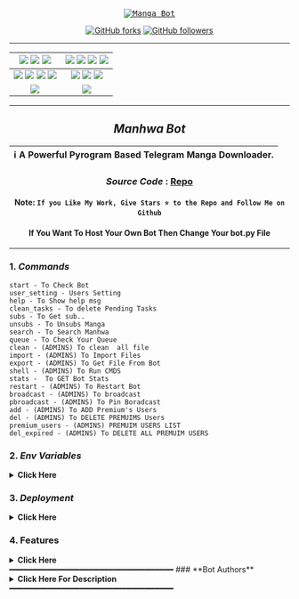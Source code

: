 <p align="center">
    <a href="https://github.com/Dra-Sama/Manhwa-Bot">
        <kbd>
            <img src="https://ik.imagekit.io/jbxs2z512/c02aecb70c3c6a5b1f51ba09e4d2cc70.jpg?updatedAt=1751111979586" alt="Manga Bot">
        </kbd>
    </a>
</p>

<p align="center">
<div align=center>
<p align="center">
<div align=center>

[![GitHub forks](https://img.shields.io/github/forks/Dra-Sama/Manhwa-Bot?style=social)](https://github.com/Dra-Sama/Manhwa-Bot/fork)
[![GitHub followers](https://img.shields.io/github/followers/Dra-sama?style=social&label=Dra-sama%20Followers)](https://github.com/Dra-sama)

----

[![](https://img.shields.io/github/repo-size/Dra-Sama/Manhwa-Bot?color=green&label=Repo%20Size&labelColor=292c3b)](#) [![](https://img.shields.io/github/commit-activity/m/Dra-Sama/Manhwa-Bot?logo=github&labelColor=292c3b&label=Github%20Commits)](#) [![](https://img.shields.io/github/license/Dra-Sama/Manhwa-Bot?style=flat&label=License&labelColor=292c3b)](#)|[![](https://img.shields.io/github/issues-raw/Dra-Sama/Manhwa-Bot?style=flat&label=Open%20Issues&labelColor=292c3b)](#) [![](https://img.shields.io/github/issues-closed-raw/Dra-Sama/Manhwa-Bot?style=flat&label=Closed%20Issues&labelColor=292c3b)](#) [![](https://img.shields.io/github/issues-pr-raw/Dra-Sama/Manhwa-Bot?style=flat&label=Open%20Pull%20Requests&labelColor=292c3b)](#) [![](https://img.shields.io/github/issues-pr-closed-raw/Dra-Sama/Manhwa-Bot?style=flat&label=Closed%20Pull%20Requests&labelColor=292c3b)](#)
:---:|:---:|
[![](https://img.shields.io/github/languages/count/Dra-Sama/Manhwa-Bot?style=flat&label=Total%20Languages&labelColor=292c3b&color=blueviolet)](#) [![](https://img.shields.io/github/languages/top/Dra-Sama/Manhwa-Bot?style=flat&logo=python&labelColor=292c3b)](#) [![](https://img.shields.io/github/last-commit/Dra-Sama/Manhwa-Bot?style=flat&label=Last%20Commit&labelColor=292c3b&color=important)](#) [![](https://badgen.net/github/branches/Dra-Sama/Manhwa-Bot?label=Total%20Branches&labelColor=292c3b)](#)|[![](https://img.shields.io/github/forks/Dra-Sama/Manhwa-Bot?style=flat&logo=github&label=Forks&labelColor=292c3b&color=critical)](#) [![](https://img.shields.io/github/stars/Dra-Sama/Manhwa-Bot?style=flat&logo=github&label=Stars&labelColor=292c3b&color=yellow)](#) [![](https://badgen.net/docker/pulls/codewithweeb/Dra-sama?icon=docker&label=Pulls&labelColor=292c3b&color=blue)](#)
[![](https://img.shields.io/badge/Telegram%20Channel-Join-9cf?style=for-the-badge&logo=telegram&logoColor=blue&style=flat&labelColor=292c3b)](https://t.me/Wizard_bots) |[![](https://img.shields.io/badge/Support%20Group-Join-9cf?style=for-the-badge&logo=telegram&logoColor=blue&style=flat&labelColor=292c3b)](https://t.me/WizardBotHelper) |

</div>

----

 ## ***Manhwa Bot***

<div align=center>

ℹ️ A Powerful Pyrogram Based Telegram Manga Downloader.|
---|
    
### ***Source Code*** : [Repo](Dra-Sama/Manhwa-Bot)

#### Note: `If you Like My Work, Give Stars ⭐ to the Repo and Follow Me on Github`
####    If You Want To Host Your Own Bot Then Change Your bot.py File
    
----
</div>
</p>
</div>
</div>
</div>
</div>
</div>
</div>
</div>
</div>
</div>
</div>


### 1. ***Commands***
```
start - To Check Bot 
user_setting - Users Setting
help - To Show help msg
clean_tasks - To delete Pending Tasks
subs - To Get sub..
unsubs - To Unsubs Manga 
search - To Search Manhwa
queue - To Check Your Queue
clean - (ADMINS) To clean  all file
import - (ADMINS) To Import Files
export - (ADMINS) To Get File From Bot
shell - (ADMINS) To Run CMDS
stats -  To GET Bot Stats
restart - (ADMINS) To Restart Bot
broadcast - (ADMINS) To broadcast 
pbroadcast - (ADMINS) To Pin Boradcast
add - (ADMINS) To ADD Premium's Users
del - (ADMINS) To DELETE PREMUIMS Users
premium_users - (ADMINS) PREMUIM USERS LIST
del_expired - (ADMINS) To DELETE ALL PREMUIM USERS
```

### 2. ***Env Variables***
<details>
    <summary><b>Click Here</b></summary>
    <code>API_ID</code>: <b><i>Get this value from my.telegram.org</i></b><br>
    <code>API_HASH</code>: <b><i>Get this value from my.telegram.org</i></b><br>
    <code>BOT_TOKEN</code>: <b><i>Make a bot from @BotFather and enter the token here.</i></b><br>
    <code>LOG_CHANNEL</code>: <b><i>[Optional] Channel ID Of Log Channel</i></b><br>
    <code>UPDATE_CHANNEL</code>: <b><i>[Optional] Channel ID Of Updates Channel Where you will get news about lastest chapter</i></b><br>
    <code>DB_URL</code>: <b><i>MongoDB Url, get from mongodb.com </i></b><br>
    <code>ADMINS</code>: <b><i>[Optional] Admins Users Which can get acess to bot settings</i></b><br>
    <code>IS_PRIVATE</code>: <b><i>[Optional] True Or None, if Bot is for admins only</i></b><br>
    <code>WEBS_HOST</code>: <b><i>[Optional] True, if You host at Koyeb and Render or None for Vps</i></b><br>
    <code>FORCE_SUB_CHANNEL</code>: <b><i>[Optional] Create a new channel (public), copy username wihtout t.me/</i></b><br>
    <code>SHORTENER</code>: <b><i>[Optional] True, If you want add shornter at bot...</i></b><br>
    <code>SHORTENER_API</code>: <b><i>[Optional] Shortener Developer API, put {} for url..</i></b><br>
    <code>DURATION</code>: <b><i>[Optional] Shortener duration, at hours</i></b><br>
</details>

### 3. ***Deployment***
<details>
    <summary><b>Click Here</b></summary>
    <ul type="arrow">
        <li>
            <details>
                <summary><b>Deploy on Heroku</b></summary>
                <b>BEFORE YOU DEPLOY ON HEROKU, YOU SHOULD FORK THE REPO AND CHANGE ITS NAME TO ANYTHING ELSE</b><br>
                <a href="https://heroku.com/deploy">
                    <img src="https://www.herokucdn.com/deploy/button.svg" alt="Deploy to Heroku">
                </a><br>
            </details>
        </li>
        <li>
            <details>
                <summary><b>Deploy on Koyeb</b></summary>
                The fastest way to deploy the application is to click the <b>Deploy to Koyeb</b> button below.<br>
                <a href="https://app.koyeb.com/deploy?type=git&repository=github.com/Dra-Sama/Manhwa-Bot&name=mangabot">
                    <img src="https://www.koyeb.com/static/images/deploy/button.svg" alt="Deploy to Koyeb">
                </a><br>
            </details>
        </li>
        <li>
            <details>
                <summary><b>Deploy on Vps</b></summary>
                <b>BEFORE YOU DEPLOY ON VPS, YOU SHOULD FORK THE REPO AND CHANGE ITS NAME TO ANYTHING ELSE</b><br><br>
                - Clone this repo:
                    <pre>git clone https://github.com/Dra-Sama/Manhwa-Bot MB && cd MB</pre>
                - Install docker.io 
                    <pre>sudo apt get docker.io</pre>
                - Build Docker 
                    <pre>sudo docker build . -t mangabot</pre>
                - Run The Docker
                    <pre>sudo docker run mangabot</pre>
                - To Stop Docker 
                    <pre> sudo docker ps</pre>
                    - Get container id
                    <pre>sudo docker stop id</pre>
            </details>
        </li>
    </ul>
</details>

### 4. **Features**
<details>
    <summary><b>Click Here</b></summary>
    <b>
    ▸ Thumbnail (as per your need)<br>
    ▸ First & last page banners inside PDF<br>
    ▸ Format based on your channel style<br>
    ▸ Custom captions [HTML support]<br>
    ▸ Merge multiple chapters (2, 5, 10+ for flawless undisturbed experience)<br>
    ▸ Password-protected PDFs (set your channel name)<br>
    ▸ Cache/Dump channel (get files directly in your desired channel)<br>
    </b>
</details>
━━━━━━━━━━━━━━━━━━━━━━━━━━━━━━━━━━━
### **Bot Authors**
<details>
    <summary><b>Click Here For Description</b></summary>
    <a href="https://github.com/Dra-Sama">
        <img width="200" src="https://avatars.githubusercontent.com/u/106417401" alt="Dra Sama">
    </a>
    <br>
    <font style="font-size: xx-large; font-family: 'Segoe UI', Tahoma, Geneva, Verdana, sans-serif;">
        <b>Dra Sama And All <a href="https://github.com/Dra-sama/mangabot/graphs/contributors">The Contributors</a> Who Helped In Making Manga Bot Useful And Powerful 🖤 </b><br>
    </font>
</details>
━━━━━━━━━━━━━━━━━━━━━━━━━━━━━━━━━━━


